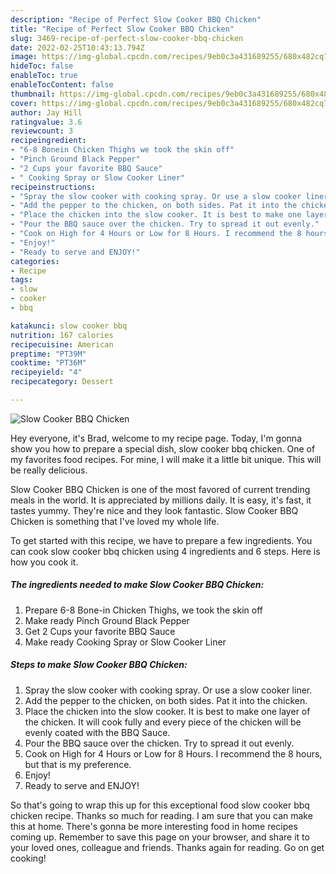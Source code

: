 ```yaml
---
description: "Recipe of Perfect Slow Cooker BBQ Chicken"
title: "Recipe of Perfect Slow Cooker BBQ Chicken"
slug: 3469-recipe-of-perfect-slow-cooker-bbq-chicken
date: 2022-02-25T10:43:13.794Z
image: https://img-global.cpcdn.com/recipes/9eb0c3a431689255/680x482cq70/slow-cooker-bbq-chicken-recipe-main-photo.jpg
hideToc: false
enableToc: true
enableTocContent: false
thumbnail: https://img-global.cpcdn.com/recipes/9eb0c3a431689255/680x482cq70/slow-cooker-bbq-chicken-recipe-main-photo.jpg
cover: https://img-global.cpcdn.com/recipes/9eb0c3a431689255/680x482cq70/slow-cooker-bbq-chicken-recipe-main-photo.jpg
author: Jay Hill
ratingvalue: 3.6
reviewcount: 3
recipeingredient:
- "6-8 Bonein Chicken Thighs we took the skin off"
- "Pinch Ground Black Pepper"
- "2 Cups your favorite BBQ Sauce"
- " Cooking Spray or Slow Cooker Liner"
recipeinstructions:
- "Spray the slow cooker with cooking spray. Or use a slow cooker liner."
- "Add the pepper to the chicken, on both sides. Pat it into the chicken."
- "Place the chicken into the slow cooker. It is best to make one layer of the chicken. It will cook fully and every piece of the chicken will be evenly coated with the BBQ Sauce."
- "Pour the BBQ sauce over the chicken. Try to spread it out evenly."
- "Cook on High for 4 Hours or Low for 8 Hours. I recommend the 8 hours, but that is my preference."
- "Enjoy!"
- "Ready to serve and ENJOY!"
categories:
- Recipe
tags:
- slow
- cooker
- bbq

katakunci: slow cooker bbq 
nutrition: 167 calories
recipecuisine: American
preptime: "PT39M"
cooktime: "PT36M"
recipeyield: "4"
recipecategory: Dessert

---
```



![Slow Cooker BBQ Chicken](https://img-global.cpcdn.com/recipes/9eb0c3a431689255/680x482cq70/slow-cooker-bbq-chicken-recipe-main-photo.jpg)

Hey everyone, it's Brad, welcome to my recipe page. Today, I'm gonna show you how to prepare a special dish, slow cooker bbq chicken. One of my favorites food recipes. For mine, I will make it a little bit unique. This will be really delicious.

Slow Cooker BBQ Chicken is one of the most favored of current trending meals in the world. It is appreciated by millions daily. It is easy, it's fast, it tastes yummy. They're nice and they look fantastic. Slow Cooker BBQ Chicken is something that I've loved my whole life.




To get started with this recipe, we have to prepare a few ingredients. You can cook slow cooker bbq chicken using 4 ingredients and 6 steps. Here is how you cook it.

<!--inarticleads1-->

##### The ingredients needed to make Slow Cooker BBQ Chicken:

1. Prepare 6-8 Bone-in Chicken Thighs, we took the skin off
1. Make ready Pinch Ground Black Pepper
1. Get 2 Cups your favorite BBQ Sauce
1. Make ready  Cooking Spray or Slow Cooker Liner




<!--inarticleads2-->

##### Steps to make Slow Cooker BBQ Chicken:

1. Spray the slow cooker with cooking spray. Or use a slow cooker liner.
1. Add the pepper to the chicken, on both sides. Pat it into the chicken.
1. Place the chicken into the slow cooker. It is best to make one layer of the chicken. It will cook fully and every piece of the chicken will be evenly coated with the BBQ Sauce.
1. Pour the BBQ sauce over the chicken. Try to spread it out evenly.
1. Cook on High for 4 Hours or Low for 8 Hours. I recommend the 8 hours, but that is my preference.
1. Enjoy!
1. Ready to serve and ENJOY!



So that's going to wrap this up for this exceptional food slow cooker bbq chicken recipe. Thanks so much for reading. I am sure that you can make this at home. There's gonna be more interesting food in home recipes coming up. Remember to save this page on your browser, and share it to your loved ones, colleague and friends. Thanks again for reading. Go on get cooking!
